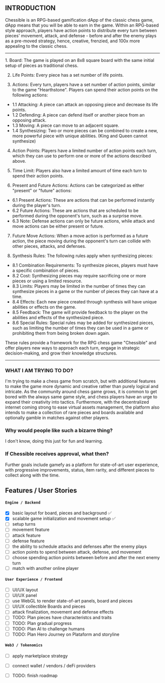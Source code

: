 
## INTRODUCTION
Chessible is an RPG-based gamification dApp of the classic chess game, dApp means that you will be able to earn in the game. Within an RPG-based style approach, players have action points to distribute every turn between pieces' movement, attack, and defense - before and after the enemy plays as a pre-moved strategy, hence, creative, frenzied, and 100x more appealing to the classic chess. 
<hr>
1. Board: The game is played on an 8x8 square board with the same initial setup of pieces as traditional chess.

2. Life Points: Every piece has a set number of life points.

3. Actions: Every turn, players have a set number of action points, similar to the game "Hearthstone". Players can spend their action points on the following actions:

  - 1.1 Attacking: A piece can attack an opposing piece and decrease its life points.
  - 1.2 Defending: A piece can defend itself or another piece from an opposing attack.
  - 1.3 Moving: A piece can move to an adjacent square.
  - 1.4 Synthesizing: Two or more pieces can be combined to create a new, more powerful piece with unique abilities. (King and Queen cannot synthesize)

4. Action Points: Players have a limited number of action points each turn, which they can use to perform one or more of the actions described above.

5. Time Limit: Players also have a limited amount of time each turn to spend their action points.

6. Present and Future Actions: Actions can be categorized as either "present" or "future" actions:

  - 6.1 Present Actions: These are actions that can be performed instantly during the player's turn.
  - 6.2 Future Actions: These are actions that are scheduled to be performed during the opponent's turn, such as a surprise move.
  - 6.3 Note: Defense actions can only be future actions, while attack and move actions can be either present or future.

7. Future Move Actions: When a move action is performed as a future action, the piece moving during the opponent's turn can collide with other pieces, attacks, and defenses.

8. Synthesis Rules: The following rules apply when synthesizing pieces:

  - 8.1 Combination Requirements: To synthesize pieces, players must have a specific combination of pieces.
  - 8.2 Cost: Synthesizing pieces may require sacrificing one or more pieces or using a limited resource.
  - 8.3 Limits: Players may be limited in the number of times they can synthesize pieces in a game or the number of pieces they can have at a time.
  - 8.4 Effects: Each new piece created through synthesis will have unique abilities or effects on the game.
  - 8.5 Feedback: The game will provide feedback to the player on the abilities and effects of the synthesized piece.
  - 8.6 Special Rules: Special rules may be added for synthesized pieces, such as limiting the number of times they can be used in a game or prohibiting them from being broken down again.

These rules provide a framework for the RPG chess game "Chessible" and offer players new ways to approach each turn, engage in strategic decision-making, and grow their knowledge structures.

<hr>

### WHAT I AM TRYING TO DO?
I'm trying to make a chess game from scratch, but with additional features to make the game more dynamic and creative rather than purely logical and intricate. As the community around chess game grows, it is common to get bored with the always same game style, and chess players have an urge to expand their creativity into tactics. Furthermore, with the decentralized internet coming strong to ease virtual assets management, the platform also intends to make a collection of rare pieces and boards available and optionally gamble in matches against other players.

### Why would people like such a bizarre thing?
I don't know, doing this just for fun and learning.

### If Chessible receives approval, what then?
Further goals include gamefy as a platform for state-of-art user experience, with progressive improvements, status, item rarity, and different pieces to collect along with the time.

## Features / User Stories
#### `Engine / Backend`
- [x] basic layout for board, pieces and background ✅
- [x] scalable game initialization and movement setup ✅
- [ ] setup turns
- [ ] movement feature
- [ ] attack feature
- [ ] defense feature
- [ ] the ability to schedule attacks and defenses after the enemy plays
- [ ] action points to spend between attack, defense, and movement
- [ ] choose spending action points between before and after the next enemy turn
- [ ] match with another online player

#### `User Experience / Frontend`
- [ ] UI/UX layout
- [ ] UI/UX panel
- [ ] use WebGL to render state-of-art panels, board and pieces
- [ ] UI/UX collectible Boards and pieces
- [ ] attack finalization, movement and defense effects
- [ ] TODO: Plan pieces have characteristcs and traits
- [ ] TODO: Plan gradual progress
- [ ] TODO: Plan AI to challenge humans
- [ ] TODO: Plan Hero Journey on Plataform and storyline

####  `Web3 / Tokenomics`
- [ ] apply marketplace strategy
- [ ] connect wallet / vendors / deFi providers
- [ ] TODO: finish roadmap
 



